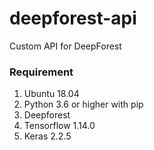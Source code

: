 # deepforest-api
Custom API for DeepForest

### Requirement
1. Ubuntu 18.04
2. Python 3.6 or higher with pip
3. Deepforest
4. Tensorflow 1.14.0
5. Keras 2.2.5

